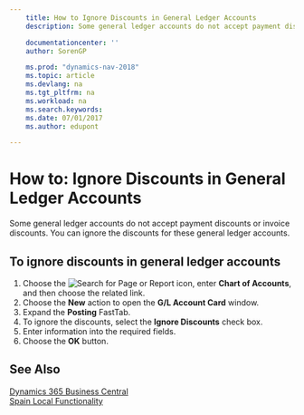 ```yaml
---
    title: How to Ignore Discounts in General Ledger Accounts
    description: Some general ledger accounts do not accept payment discounts or invoice discounts. You can ignore the discounts for these general ledger accounts.

    documentationcenter: ''
    author: SorenGP

    ms.prod: "dynamics-nav-2018"
    ms.topic: article
    ms.devlang: na
    ms.tgt_pltfrm: na
    ms.workload: na
    ms.search.keywords:
    ms.date: 07/01/2017
    ms.author: edupont

---
```

# How to: Ignore Discounts in General Ledger Accounts
Some general ledger accounts do not accept payment discounts or invoice discounts. You can ignore the discounts for these general ledger accounts.  

## To ignore discounts in general ledger accounts  

1.  Choose the ![Search for Page or Report](../../media/ui-search/search_small.png "Search for Page or Report icon") icon, enter **Chart of Accounts**, and then choose the related link.  
2.  Choose the **New** action to open the **G/L Account Card** window.  
3.  Expand the **Posting** FastTab.  
4.  To ignore the discounts, select the **Ignore Discounts** check box.  
5.  Enter information into the required fields.  
6.  Choose the **OK** button.  

## See Also
[Dynamics 365 Business Central](https://docs.microsoft.com/dynamics365/business-central/)  
[Spain Local Functionality](spain-local-functionality.md)
